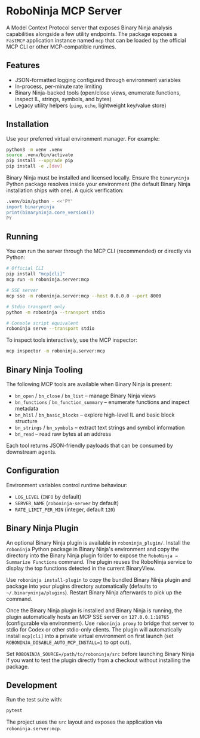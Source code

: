 # RoboNinja MCP Server

A Model Context Protocol server that exposes Binary Ninja analysis capabilities alongside a few utility endpoints. The package exposes a `FastMCP` application instance named `mcp` that can be loaded by the official MCP CLI or other MCP-compatible runtimes.

## Features
- JSON-formatted logging configured through environment variables
- In-process, per-minute rate limiting
- Binary Ninja-backed tools (open/close views, enumerate functions, inspect IL, strings, symbols, and bytes)
- Legacy utility helpers (`ping`, `echo`, lightweight key/value store)

## Installation
Use your preferred virtual environment manager. For example:

```bash
python3 -m venv .venv
source .venv/bin/activate
pip install --upgrade pip
pip install -e .[dev]
```

Binary Ninja must be installed and licensed locally. Ensure the `binaryninja` Python package resolves inside your environment (the default Binary Ninja installation ships with one). A quick verification:

```bash
.venv/bin/python - <<'PY'
import binaryninja
print(binaryninja.core_version())
PY
```

## Running
You can run the server through the MCP CLI (recommended) or directly via Python:

```bash
# Official CLI
pip install "mcp[cli]"
mcp run -m roboninja.server:mcp

# SSE server
mcp sse -m roboninja.server:mcp --host 0.0.0.0 --port 8000

# Stdio transport only
python -m roboninja --transport stdio

# Console script equivalent
roboninja serve --transport stdio
```

To inspect tools interactively, use the MCP inspector:

```bash
mcp inspector -m roboninja.server:mcp
```

## Binary Ninja Tooling
The following MCP tools are available when Binary Ninja is present:
- `bn_open` / `bn_close` / `bn_list` – manage Binary Ninja views
- `bn_functions` / `bn_function_summary` – enumerate functions and inspect metadata
- `bn_hlil` / `bn_basic_blocks` – explore high-level IL and basic block structure
- `bn_strings` / `bn_symbols` – extract text strings and symbol information
- `bn_read` – read raw bytes at an address

Each tool returns JSON-friendly payloads that can be consumed by downstream agents.

## Configuration
Environment variables control runtime behaviour:

- `LOG_LEVEL` (`INFO` by default)
- `SERVER_NAME` (`roboninja-server` by default)
- `RATE_LIMIT_PER_MIN` (integer, default `120`)


## Binary Ninja Plugin
An optional Binary Ninja plugin is available in `roboninja_plugin/`. Install the `roboninja` Python package in Binary Ninja's environment and copy the directory into the Binary Ninja plugin folder to expose the `RoboNinja → Summarize Functions` command. The plugin reuses the RoboNinja service to display the top functions detected in the current BinaryView.

Use `roboninja install-plugin` to copy the bundled Binary Ninja plugin and package into your plugins directory automatically (defaults to `~/.binaryninja/plugins`). Restart Binary Ninja afterwards to pick up the command.

Once the Binary Ninja plugin is installed and Binary Ninja is running, the plugin automatically hosts an MCP SSE server on `127.0.0.1:18765` (configurable via environment). Use `roboninja proxy` to bridge that server to stdio for Codex or other stdio-only clients. The plugin will automatically install `mcp[cli]` into a private virtual environment on first launch (set `ROBONINJA_DISABLE_AUTO_MCP_INSTALL=1` to opt out).

Set `ROBONINJA_SOURCE=/path/to/roboninja/src` before launching Binary Ninja if you want to test the plugin directly from a checkout without installing the package.
## Development
Run the test suite with:

```bash
pytest
```

The project uses the `src` layout and exposes the application via `roboninja.server:mcp`.
